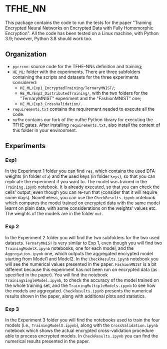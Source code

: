 # TFHE_NN

This package contains the code to run the tests for the paper "Training Encrypted Neural Networks on Encrypted Data
with Fully Homomorphic Encryption".
All the code has been tested on a Linux machine, with Python 3.9; however, Python 3.8 should work too.

## Organization
- `pycrcnn`: source code for the TFHE-NNs definition and training;
- `HE_ML`: folder with the experiments. There are three subfolders containing the scripts and datasets for the three experiments considered:
  - `HE_ML/Exp1_EncryptedTraining/TernaryMNIST/`;
  - `HE_ML/Exp2_DistributedTraining/`, with the two folders for the "TernaryMNIST" experiment and the "FashionMNIST" one;
  - `HE_ML/Exp3_CrossValidation/`.
- `requirements.txt` contains the requirement needed to execute all the code.
- `nufhe` contains our fork of the nufhe Python library for executing the TFHE gates. After installing `requirements.txt`, also install the content of this folder in your environment.
  
## Experiments
### Exp1
In the Experiment 1 folder you can find `res`, which contains the used DFA weights (in folder `dfa`) and the used keys (in folder `keys`), so that you can replicate the experiment if you want to.
The model was trained in the `Training.ipynb` notebook. It is already executed, so that you can check the cells' output, even though you can re-run that (consider that it will require some days). 
Nonetheless, you can use the `CheckResults.ipynb` notebook which compares the model trained on encrypted data with the same model learnt on plain data, with some considerations on the weights' values etc. The weights of the models are in the folder `out`.

### Exp 2
In the Experiment 2 folder you will find the two subfolders for the two used datasets.
`TernaryMNIST` is very similar to Exp 1, even though you will find two `TrainingModelX.ipynb` notebooks, one for each model, and the `Aggregation.ipynb` one, which outputs the aggregated encrypted model starting from Model1 and Model2. In the `CheckResults.ipynb` notebook you will see the numerical values presented in the paper.
`FashionMNIST` is a bit different because this experiment has not been run on encrypted data (as specified in the paper). You will find the notebook `TrainingSingleModel.ipynb`, to check the accuracy of the model trained on the whole training set, and the `TrainingMultipleModels.ipynb` to see how the models are aggregated. `CheckResults.ipynb` presents the numerical results shown in the paper, along with additional plots and statistics.

### Exp 3
In the Experiment 3 folder you will find the notebooks used to train the four models (i.e., `TrainingModelX.ipynb`), along with the `CrossValidation.ipynb` notebook which shows the actual encrypted cross-validation procedure able to process encrypted models. In `CheckResults.ipynb` you can find the numerical results presented in the paper.

